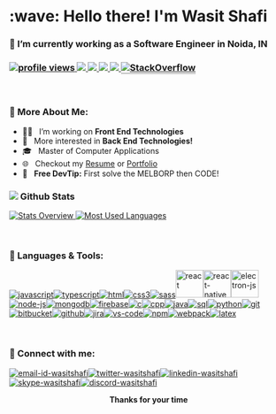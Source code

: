 <h1>:wave: Hello there! I'm Wasit Shafi</h1>
<h3>🔭 I’m currently working as a Software Engineer in Noida, IN<h3>

<p>
  <!-- Profile Views -->
  <a href="https://github.com/wasitshafi/wasitshafi">
    <img src="https://komarev.com/ghpvc/?username=wasitshafi&label=ProfileViews" alt="profile views" />
  </a>
  <!-- Total Commits -->
  <a href="https://github.com/wasitshafi?tab=repositories">
    <img src="https://badges.pufler.dev/commits/all/wasitshafi?label=AllCommits">
  </a>
  <!-- Public Repos -->
   <a href="https://github.com/wasitshafi?tab=repositories">
    <img src="https://badges.pufler.dev/repos/wasitshafi?color=red&logo=github&label=PublicRepos">
  </a>
  <!--  Public Gist -->
  <a href="https://gist.github.com/wasitshafi">
    <img src="https://badges.pufler.dev/gists/wasitshafi?color=blueviolet&label=PublicGists">
  </a>
  <!-- Member on github in years -->
  <a href="https://github.com/wasitshafi?tab=repositories">
    <img src="https://badges.pufler.dev/years/wasitshafi?color=yellow">
  </a>
  <!-- Stackoverflow badge -->
  <!-- Shows sometimes: Invalid Parameters -->
  <!-- <a href="https://stackoverflow.com/users/10249156">
    <img alt="Stack Exchange reputation" src="https://img.shields.io/stackexchange/stackoverflow/r/10249156?color=orange&label=Reputation&logo=stackoverflow">
  </a> -->
  <a href="https://stackoverflow.com/users/10249156/wasitshafi">
    <img alt="StackOverflow" src="https://stackoverflow-badge.vercel.app/?userID=10249156" style="border-bottom:1px solid gray"/>
    </a>
  </p>
<br>

### 📖 More About Me:

- 👨‍💻 &nbsp; I’m working on **Front End Technologies**
- 🧐 &nbsp; More interested in **Back End Technologies!**
- 🎓 &nbsp; Master of Computer Applications
- 🌐 &nbsp; Checkout my [Resume](https://drive.google.com/file/d/1pbk9lpAsXecNQfnN2LZpDDFkpn9cKC0-/view) or [Portfolio](https://wasitshafi.github.io/)
- 💯 &nbsp; **Free DevTip:** First solve the MELBORP then CODE!
  <br>

### <img src="https://img.icons8.com/office/20/000000/bar-chart.png"/> Github Stats

<a href='https://github.com/wasitshafi/github-stats-transparent'>
  
![Stats Overview](https://raw.githubusercontent.com/wasitshafi/github-stats-transparent/output/generated/overview.svg)
![Most Used Languages](https://raw.githubusercontent.com/wasitshafi/github-stats-transparent/output/generated/languages.svg)

</a>
<br>

### 🧰 Languages & Tools:

<!-- https://icons8.com/icons -->
<p>
<a href="https://en.wikipedia.org/wiki/JavaScript"><img src="https://img.icons8.com/color/50/000000/javascript.png" alt="javascript"/></a><a href="https://www.typescriptlang.org"><img src="https://img.icons8.com/color/50/000000/typescript.png" alt="typescript"/></a><a href="https://en.wikipedia.org/wiki/HTML"><img src="https://img.icons8.com/color/50/000000/html-5.png"alt="html" /></a><a href="https://en.wikipedia.org/wiki/CSS"><img src="https://img.icons8.com/color/50/000000/css3.png" alt="css3" /></a><a href="https://sass-lang.com"><img src="https://img.icons8.com/color/50/000000/sass.png" alt="sass" /></a><a href="https://reactjs.org/"><img src="https://reactjs.org/favicon.ico" alt="react" height="50px" width="50px" /></a><a href="https://reactnative.dev/"><img src="https://reactnative.dev/img/pwa/manifest-icon-512.png" alt="react-native" height="50px" width="50px"/></a><a href="https://www.electronjs.org"><img src="https://www.electronjs.org/images/favicon.b7a59262df48d6563400baf5671da548.ico" alt="electron-js" height="50px" width="50px"/></a><a href="https://nodejs.org/en"><img src="https://img.icons8.com/fluency/50/000000/node-js.png" alt="node-js" /></a><a href="https://www.mongodb.com"><img src="https://img.icons8.com/color/50/000000/mongodb.png" alt="mongodb" /></a><a href="https://firebase.google.com"><img src="https://img.icons8.com/color/50/000000/google-firebase-console.png" alt="firebase" /></a><a href="https://en.wikipedia.org/wiki/C_(programming_language)"><img src="https://img.icons8.com/color/50/000000/c-programming.png" alt="c" /></a><a href="https://en.wikipedia.org/wiki/C%2B%2B"><img src="https://img.icons8.com/color/50/000000/c-plus-plus-logo.png" alt="cpp" /></a><a href="https://docs.oracle.com/javase/8"><img src="https://img.icons8.com/color/50/000000/java-coffee-cup-logo.png" alt="java" /></a><a href="https://en.wikipedia.org/wiki/SQL"><img src="https://img.icons8.com/external-wanicon-lineal-color-wanicon/50/000000/external-sql-server-big-data-wanicon-lineal-color-wanicon.png" alt="sql" /></a><a href="https://www.python.org"><img src="https://img.icons8.com/color/50/000000/python.png" alt="python" /></a><a href="https://git-scm.com"><img src="https://img.icons8.com/color/50/000000/git.png" alt="git" /></a><a href="https://bitbucket.org"><img src="https://wac-cdn.atlassian.com/assets/img/favicons/bitbucket/favicon-32x32.png" alt="bitbucket" /></a><a href="https://github.com"><img src="https://img.icons8.com/ios-glyphs/50/000000/github.png" alt="github" /></a><a href="https://www.atlassian.com/software/jira"><img src="https://img.icons8.com/color/50/000000/jira.png" alt="jira" /></a><a href="https://code.visualstudio.com"><img src="https://img.icons8.com/color/50/000000/visual-studio-code-2019.png" alt="vs-code" /></a><a href="https://www.npmjs.com"><img src="https://img.icons8.com/color/50/000000/npm.png" alt="npm" /></a><a href="https://webpack.js.org"><img src="https://img.icons8.com/color/50/000000/webpack.png"  alt="webpack" /></a><a href="https://www.latex-project.org"><img src="https://img.icons8.com/color/50/000000/latex.png" alt="latex" /></a>
</p>
<br />

### 🔗 Connect with me:

<a href="mailto:wasitshafi700@gmail.com"><img src="https://img.icons8.com/fluency/50/000000/mail.png" alt="email-id-wasitshafi"/></a><a href="https://twitter.com/wasitshafi"><img src="https://img.icons8.com/color/50/000000/twitter.png" alt="twitter-wasitshafi"/></a><a href="https://www.linkedin.com/in/wasitshafi/"><img src="https://img.icons8.com/fluency/50/000000/linkedin.png" alt="linkedin-wasitshafi"/></a><a href="https://join.skype.com/invite/VhQza341zfg7"><img src="https://img.icons8.com/color/48/000000/skype.png" alt="skype-wasitshafi"/></a><a href="https://discordapp.com/users/WasitShaf/"><img src="https://img.icons8.com/color/48/000000/discord--v2.png" alt="discord-wasitshafi"/></a><!--<a href="https://www.instagram.com/wasitshafi/"><img src="https://img.icons8.com/fluency/50/000000/instagram-new.png" alt="instagram-wasitshafi"/></a><a href="https://github.com/wasitshafi"><img src="https://img.icons8.com/color/50/000000/facebook-new.png" alt="wasitshafi-facebook"/></a>-->
<br />

  
<p align="center"><b>Thanks for your time</b></p>
